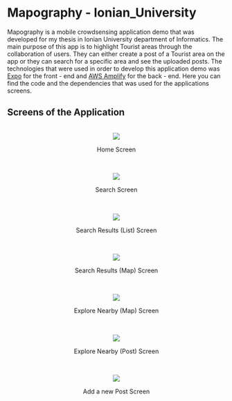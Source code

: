 # Mapography - Ionian_University

Mapography is a mobile crowdsensing application demo that was developed for my thesis in Ionian University department of Informatics. The main purpose of this app is to highlight Tourist areas through the collaboration of users. They can either create a post of a Tourist area on the app or they can search for a specific area and see the uploaded posts. The technologies that were used in order to develop this application demo was [Expo](https://expo.io/) for the front - end and [AWS Amplify](https://aws.amazon.com/amplify/) for the back - end. Here you can find the code and the dependencies that was used for the applications screens.   

## Screens of the Application

<p align="center">
  <br />
  <img src="https://user-images.githubusercontent.com/32645619/123447821-f2564f80-d5e2-11eb-8ad2-f54477e1e740.jpg">  
  <div align="center">Home Screen</div>
</p>

##
 
<p align="center">
  <br />
  <img src="https://user-images.githubusercontent.com/32645619/123451676-67775400-d5e6-11eb-9acb-35fb8441d846.jpg">
  <div align="center">Search Screen</div>
</p>

##

<p align="center">
  <br />
  <img src="https://user-images.githubusercontent.com/32645619/123452025-b02f0d00-d5e6-11eb-98a0-89b2a36cd3cf.jpg">
  <div align="center">Search Results (List) Screen</div>
</p>

##

<p align="center">
  <br />
  <img src="https://user-images.githubusercontent.com/32645619/123452997-ab1e8d80-d5e7-11eb-93e9-402843964cc4.jpg">
  <div align="center">Search Results (Map) Screen</div>
</p>

##

<p align="center">
  <br />
  <img src="https://user-images.githubusercontent.com/32645619/123453258-fb95eb00-d5e7-11eb-81a4-0e9db4e70a7b.jpg">
  <div align="center">Explore Nearby (Map) Screen</div>
</p>

##

<p align="center">
  <br />
  <img src="https://user-images.githubusercontent.com/32645619/123453953-b0c8a300-d5e8-11eb-98a7-ba60198d323b.jpg">
  <div align="center">Explore Nearby (Post) Screen</div>
</p>

##

<p align="center">
  <br />
  <img src="https://user-images.githubusercontent.com/32645619/123456495-93e19f00-d5eb-11eb-9e91-f6cb66a21470.jpg">
  <div align="center">Add a new Post Screen</div>
</p>

##

